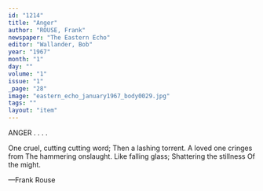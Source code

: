 ```yaml
---
id: "1214"
title: "Anger"
author: "ROUSE, Frank"
newspaper: "The Eastern Echo"
editor: "Wallander, Bob"
year: "1967"
month: "1"
day: ""
volume: "1"
issue: "1"
_page: "28"
image: "eastern_echo_january1967_body0029.jpg"
tags: ""
layout: "item"
---
```

ANGER . . . .

One cruel, cutting cutting word;
Then a lashing torrent.
A loved one cringes from
The hammering onslaught.
Like falling glass;
Shattering the stillness
Of the might.

—Frank Rouse

